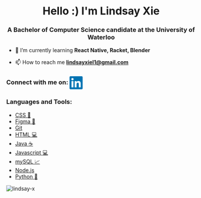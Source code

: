 <h1 align="center">Hello :) I'm Lindsay Xie</h1>
<h3 align="center">A Bachelor of Computer Science candidate at the University of Waterloo</h3>

- 🌱 I’m currently learning **React Native, Racket, Blender**

- 📫 How to reach me **lindsayxiel1@gmail.com**

<h3 align="left"> Connect with me on:  
  <a href="https://linkedin.com/in/lindsayxie" target="blank"> <img align="center" src="https://github.com/Lindsay-X/Lindsay-X/blob/main/LinkedIn_logo_initials.png" alt="lindsayxie" height="35" width="35"/></a> 
</h3>

<h3 align="left">Languages and Tools:</h3>
<ul align="left"> 
  <li><a href="https://www.w3schools.com/css/" target="_blank" rel="noopener noreferrer"> CSS 🎨 </a></li> 
  <li><a href="https://www.figma.com/" target="_blank" rel="noopener noreferrer"> Figma 🎨 </a></li> 
  <li><a href="https://git-scm.com/" target="_blank" rel="noopener noreferrer"> Git </a></li>  
  <li><a href="https://www.w3.org/html/" target="_blank" rel="noopener noreferrer"> HTML 💻 </a></li>  
  <li><a href="https://www.java.com" target="_blank" rel="noopener noreferrer"> Java ☕️ </a></li> 
  <li><a href="https://developer.mozilla.org/en-US/docs/Web/JavaScript" target="_blank" rel="noopener noreferrer"> Javascript 💻 </a></li>  
  <li><a href="https://www.mysql.com/" target="_blank" rel="noopener noreferrer"> mySQL 📈 </a></li>  
  <li><a href="https://nodejs.org" target="_blank" rel="noopener noreferrer"> Node.js  </a></li>  
  <li><a href="https://www.python.org" target="_blank" rel="noopener noreferrer"> Python 🐍 </a></li>  
</ul>

<p><img align="center" src="https://github-readme-stats.vercel.app/api/top-langs?username=lindsay-x&show_icons=true&locale=en&layout=compact" alt="lindsay-x" /></p>

